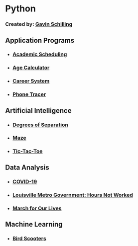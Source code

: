 # Python
### Created by: [Gavin Schilling](https://about.me/gavinschilling)

## Application Programs
-  ### [Academic Scheduling](https://github.com/schillgc/Julia/tree/master/Python/Frameworks/Django/Hayden)
-  ### [Age Calculator](https://github.com/schillgc/Julia/tree/master/Python/Console%20Apps/Utilities/Age%20Calculator)
-  ### [Career System](https://github.com/schillgc/Julia/tree/master/Python/Frameworks/Django/Hires)
-  ### [Phone Tracer](https://github.com/schillgc/Julia/tree/master/Python/Console%20Apps/Utilities/Phone%20Tracker)

## Artificial Intelligence
-  ### [Degrees of Separation](https://github.com/schillgc/Julia/tree/master/Python/Console%20Apps/Utilities/Kevin%20Bacon%206-Degrees%20AI)
-  ### [Maze](https://github.com/schillgc/Julia/tree/master/Python/Frameworks/PyGame/AI%20Maze)
-  ### [Tic-Tac-Toe](https://github.com/schillgc/Julia/tree/master/Python/Frameworks/PyGame/Tic-Tac-Toe%20AI/tictactoe)

## Data Analysis
-  ### [COVID-19](https://github.com/schillgc/Julia/blob/master/Python/Frameworks/Notebooks/Jupyter%20Notebooks/Corona%20Virus/CoronaVirus.ipynb)
-  ### [Louisville Metro Government: Hours Not Worked](https://github.com/schillgc/Julia/blob/master/Python/Frameworks/Notebooks/Jupyter%20Notebooks/Louisville%20Metro%20Government/HoursNotWorked.ipynb)
-  ### [March for Our Lives](https://github.com/schillgc/Julia/blob/master/Python/Frameworks/Notebooks/Jupyter%20Notebooks/March%20for%20Our%20Lives/MassShootings.ipynb)

## Machine Learning
-  ### [Bird Scooters](https://github.com/schillgc/Julia/blob/master/Python/Frameworks/Notebooks/Jupyter%20Notebooks/Bird%20Scooter/BirdScooter.ipynb)
